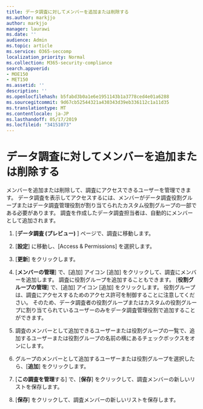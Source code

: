 ```yaml
---
title: データ調査に対してメンバーを追加または削除する
ms.author: markjjo
author: markjjo
manager: laurawi
ms.date: ''
audience: Admin
ms.topic: article
ms.service: O365-seccomp
localization_priority: Normal
ms.collection: M365-security-compliance
search.appverid:
- MOE150
- MET150
ms.assetid: ''
description: ''
ms.openlocfilehash: b5fabd3b0a1e6e1951143b1a3778ced4e01a6288
ms.sourcegitcommit: 9d67cb52544321a430343d39eb336112c1a11d35
ms.translationtype: MT
ms.contentlocale: ja-JP
ms.lasthandoff: 05/17/2019
ms.locfileid: "34151073"
---
```

# <a name="add-or-remove-members-from-a-data-investigation"></a>データ調査に対してメンバーを追加または削除する

メンバーを追加または削除して、調査にアクセスできるユーザーを管理できます。 データ調査を表示してアクセスするには、メンバーがデータ調査役割グループまたはデータ調査管理役割が割り当てられたカスタム役割グループの一部である必要があります。 調査を作成したデータ調査担当者は、自動的にメンバーとして追加されます。

1. [**データ調査 (プレビュー)** ] ページで、調査に移動します。

2. [**設定**] に移動し、[Access & Permissions] を選択します。
 
3. [**更新**] をクリックします。
 
4. [**メンバーの管理**] で、[追加] アイコン [追加] をクリックして、調査にメンバーを追加します。 調査に役割グループを追加することもできます。 [**役割グループの管理**] で、[追加] アイコン [追加] をクリックします。 
     役割グループは、調査にアクセスするためのアクセス許可を制御することに注意してください。 そのため、データ調査者の役割グループまたはカスタムの役割グループに割り当てられているユーザーのみをデータ調査管理役割で追加することができます。
 
5. 調査のメンバーとして追加できるユーザーまたは役割グループの一覧で、追加するユーザーまたは役割グループの名前の横にあるチェックボックスをオンにします。

6. グループのメンバーとして追加するユーザーまたは役割グループを選択したら、[**追加**] をクリックします。

7. [**この調査を管理**する] で、[**保存**] をクリックして、調査メンバーの新しいリストを保存します。

8. [**保存**] をクリックして、調査メンバーの新しいリストを保存します。
